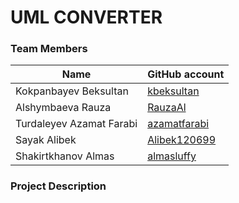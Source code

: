 # UML CONVERTER

### Team Members
| Name | GitHub account |
| --- | --- |
| Kokpanbayev Beksultan | [kbeksultan](https://github.com/kbeksultan/) |
| Alshymbaeva Rauza | [RauzaAl](https://github.com/RauzaAl) |
| Turdaleyev Azamat Farabi | [azamatfarabi](https://github.com/azamatfarabi) |
| Sayak Alibek | [Alibek120699](https://github.com/Alibek120699) |  
| Shakirtkhanov Almas | [almasluffy](https://github.com/almasluffy) | 

### Project Description
